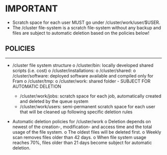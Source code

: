 # IMPORTANT

 - Scratch space for each user MUST go under /cluster/work/user/$USER.
 - The /cluster file-system is a scratch file-system without any backup and files
are subject to automatic deletion based on the policies below!


## POLICIES
-------------------------------------------------------------------------------

 - /cluster file system structure
   o /cluster/bin:		locally developed shared scripts (i.e. cost)
   o /cluster/installations:
   o /cluster/shared:
   o /cluster/software:		deployed software available and compiled only for Fram
   o /cluster/tmp:
   o /cluster/work:		shared folder - SUBJECT FOR AUTOMATIC DELETION
     * /cluster/work/jobs:	scratch space for each job, automatically created and deleted by the queue system
     * /cluster/work/users:	semi-permanent scratch space for each user that will be cleaned up following specific deletion rules

 - Automatic deletion policies for /cluster/work
   o Deletion depends on newest of the creation-, modification- and access time and the total usage of the file system.
   o The oldest files will be deleted first.
   o Weekly scan removes files older than 42 days.
   o When file system usage reaches 70%, files older than 21 days become subject for automatic deletion.
